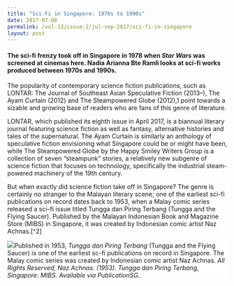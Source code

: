 ```yaml
---
title: "Sci-Fi in Singapore: 1970s to 1990s"
date: 2017-07-06
permalink: /vol-13/issue-2/jul-sep-2017/sci-fi-in-singapore
layout: post
---
```

#### The sci-fi frenzy took off in Singapore in 1978 when *Star Wars* was screened at cinemas here. **Nadia Arianna Bte Ramli** looks at sci-fi works produced between 1970s and 1990s.

The popularity of contemporary science fiction publications, such as LONTAR: The Journal of Southeast Asian Speculative Fiction (2013–), The Ayam Curtain (2012) and The Steampowered Globe (2012),1 point towards a sizable and growing base of readers who are fans of this genre of literature.

LONTAR, which published its eighth issue in April 2017, is a biannual literary journal featuring science fiction as well as fantasy, alternative histories and tales of the supernatural. The Ayam Curtain is similarly an anthology of speculative fiction envisioning what Singapore could be or might have been, while The Steampowered Globe by the Happy Smiley Writers Group is a collection of seven “steampunk” stories, a relatively new subgenre of science fiction that focuses on technology, specifically the industrial steam-powered machinery of the 19th century.

But when exactly did science fiction take off in Singapore? The genre is certainly no stranger to the Malayan literary scene; one of the earliest sci-fi publications on record dates back to 1953, when a Malay comic series released a sci-fi issue titled Tungga dan Piring Terbang (Tungga and the Flying Saucer). Published by the Malayan Indonesian Book and Magazine Store (MIBS) in Singapore, it was created by Indonesian comic artist Naz Achnas.[^2]

<div style="background-color: white;"><img src="/images/Vol-12-issue-2/law-of-the-land/">Published in 1953, <i>Tungga dan Piring Terbang</i> (Tungga and the Flying Saucer) is one of the earliest sc-fi publications on record in Singapore. The Malay comic series was created by Indonesian comic artist Naz Achnas. <i>All Rights Reserved, Naz Achnas. (1953). Tungga dan Piring Terbang, Singapore: MIBS. Available via PublicationSG.</i></div>